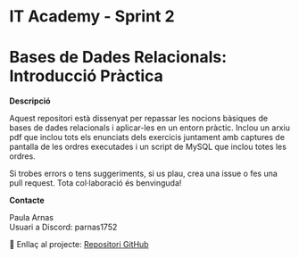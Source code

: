 # IT Academy - Sprint 2
# Bases de Dades Relacionals: Introducció Pràctica

<b>Descripció</b><br>

Aquest repositori està dissenyat per repassar les nocions bàsiques de bases de dades relacionals i aplicar-les en un entorn pràctic.
Inclou un arxiu pdf que inclou tots els enunciats dels exercicis juntament amb captures de pantalla de les ordres executades i un script de MySQL que inclou totes les ordres.

Si trobes errors o tens suggeriments, si us plau, crea una issue o fes una pull request. Tota col·laboració és benvinguda!

<b>Contacte</b><br>

Paula Arnas<br>
Usuari a Discord: parnas1752<br>

🔗 Enllaç al projecte: [Repositori GitHub](https://github.com/parnsant/IT-Academy---Sprint-2)
